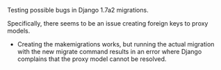 Testing possible bugs in Django 1.7a2 migrations.

Specifically, there seems to be an issue creating foreign keys to proxy models. 
 - Creating the makemigrations works, but running the actual migration with the new migrate command results in an error where Django complains that the proxy model cannot be resolved. 
